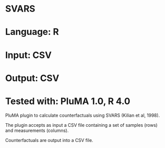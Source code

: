# SVARS
# Language: R
# Input: CSV
# Output: CSV
# Tested with: PluMA 1.0, R 4.0

PluMA plugin to calculate counterfactuals using SVARS (Kilian et al, 1998).

The plugin accepts as input a CSV file containing a set of samples (rows)
and measurements (columns).

Counterfactuals are output into a CSV file.
